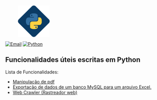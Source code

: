 <figure>
  <img src="https://github.com/wendelanchieta/python/blob/master/img/python_banner_image.png" alt="cabecalho-readme-python" height="100" align="middle">
</figure>

[![Email](https://img.shields.io/badge/email-wendelanchieta%40gmail.com-blue)](mailto:wendelanchieta@gmail.com)
[![Python](https://img.shields.io/badge/python-blue)](#)


## Funcionalidades úteis escritas em Python

Lista de Funcionalidades:
* [Manipulação de pdf](https://github.com/wendelanchieta/python/tree/master/pdf)
* [Exportação de dados de um banco MySQL para um arquivo Excel.](https://github.com/wendelanchieta/python/tree/master/mysql)
* [Web Crawler (Rastreador web)](https://github.com/wendelanchieta/python/tree/master/crawler)
